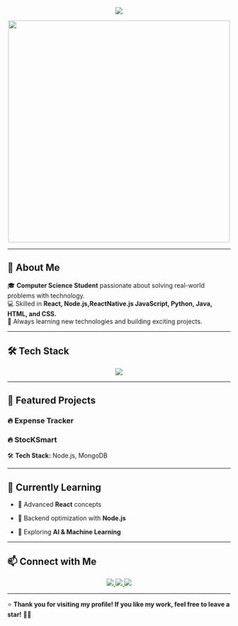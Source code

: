 <!-- Banner -->
<p align="center">
  <img src="https://readme-typing-svg.herokuapp.com?font=Fira+Code&weight=600&size=24&pause=1000&color=00FF00&center=true&vCenter=true&width=700&height=50&lines=Hi,+I'm+Yeabsira+Melaku!;Computer+Science+Student;Full-Stack+Developer;Passionate+about+Technology!+🚀">
</p>

<p align="center">
  <img src="https://media.giphy.com/media/qgQUggAC3Pfv687qPC/giphy.gif" width="500">
</p>

---

## 🚀 About Me  

🎓 **Computer Science Student** passionate about solving real-world problems with technology.  
💻 Skilled in **React, Node.js,ReactNative.js JavaScript, Python, Java, HTML, and CSS.**  
🚀 Always learning new technologies and building exciting projects.  

---

## 🛠️ Tech Stack  

<p align="center">
  <img src="https://skillicons.dev/icons?i=react,nodejs,html,css,js,java,python,git,github,vscode" />
</p>

---

## 🌟 Featured Projects  

### 🔥 **Expense Tracker**  
### 🔥 **StocKSmart**  
   
🛠 **Tech Stack:**  Node.js, MongoDB  



---



## 🎯 Currently Learning  

- 🔹 Advanced **React** concepts  
- 🔹 Backend optimization with **Node.js**  
 
- 🔹 Exploring **AI & Machine Learning**  

---

## 📫 Connect with Me  

<p align="center">
  <a href="mailto:your.yeabmelaku56@gmail.com">
    <img src="https://img.shields.io/badge/Email-D14836?style=for-the-badge&logo=gmail&logoColor=white">
  </a>
  <a href="https://www.linkedin.com/in/yourprofile/">
    <img src="https://img.shields.io/badge/LinkedIn-0077B5?style=for-the-badge&logo=linkedin&logoColor=white">
  </a>
  <a href="https://github.com/yeabmelaku">
    <img src="https://img.shields.io/badge/GitHub-181717?style=for-the-badge&logo=github&logoColor=white">
  </a>
</p>

---

⭐ **Thank you for visiting my profile! If you like my work, feel free to leave a star!** 🚀✨  

